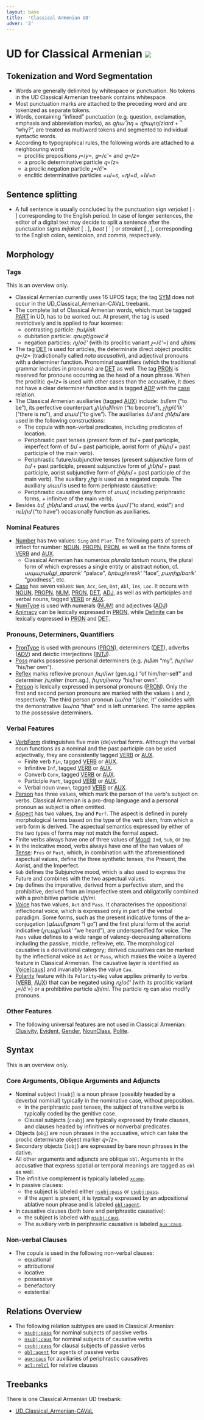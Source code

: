 ```yaml
---
layout: base
title:  'Classical Armenian UD'
udver: '2'
---
```


# UD for Classical Armenian <span class="flagspan"><img class="flag" src="../../flags/svg/AM-ARSACID.svg" /></span>

## Tokenization and Word Segmentation

* Words are generally delimited by whitespace or punctuation. No tokens in the UD Classical Armenian treebank contains whitespace.
* Most punctuation marks are attached to the preceding word and are tokenized as separate tokens.
* Words, containing “infixed” punctuation (e.g. question, exclamation, emphasis and abbreviation marks), as _զիա՞րդ_ = _զիարդ_/_ziard_ + ՞ “why?”, are treated as multiword tokens and segmented to individual syntactic words.
* According to typographical rules, the following words are attached to a neighbouring word:
	* proclitic prepositions _յ_=/_y_=, _ց_=/_cʽ_= and _զ_=/_z_=
	* a proclic determinative particle _զ_=/_z_=
	* a proclic negation particle _չ_=/_čʽ_=
	* enclitic determinative particles =_ս_/=_s_, =_դ_/=_d_, =_ն_/=_n_ 

## Sentence splitting

* A full sentence is usually concluded by the punctuation sign _verjaket_ [ ։ ] corresponding to the English period. In case of longer sentences, the editor of a digital text may decide to split a sentence after the punctuation signs _mijaket_ [ . ], _boot_ [ ՝ ] or _storaket_ [ , ], corresponding to the English colon, semicolon, and comma, respectively.

## Morphology

### Tags

This is an overview only.

* Classical Armenian currently uses 16 UPOS tags; the tag [SYM]() does not occur in the UD_Classical_Armenian-CAVaL treebank.
* The complete list of Classical Armenian words, which must be tagged [PART]() in UD, has to be worked out. At present, the tag is used restrictively and is applied to four lexemes:
	* contrasting particle: _իսկ_/_isk_
	* dubitation particle: _գուցէ_/_gowcʽē_
	* negation particles: _ոչ_/_očʽ_ (with its proclitic variant _չ_=/_čʽ_=) and _մի_/_mi_
* The tag [DET]() is used for articles, the determinate direct object proclitic _զ_=/_z_= (tradictionally called _nota accusativi_), and adjectival pronouns with a determiner function. Pronominal quantifiers (which the traditional grammar includes in pronouns) are [DET]() as well. The tag [PRON]() is reserved for pronouns occurring as the head of a noun phrase. When the proclitic _զ_=/_z_= is used with other cases than the accusative, it does not have a clear determiner function and is tagged [ADP]() with the [case]() relation.
* The Classical Armenian auxiliaries (tagged [AUX]()) include: _եմ_/_em_ (“to be”), its perfective counterpart _լինիմ_/_linim_ (“to become”), _չիք_/_čʽikʽ_ (“there is no”), and _տամ_ (“to give”).
  The auxiliaries _եմ_ and _լինիմ_ are used in the following constructions:
	* The copula with non-verbal predicates, including predicates of location.
	* Periphrastic past tenses (present form of _եմ_ + past participle, imperfect form of _եմ_ + past participle, aorist form of _լինիմ_ + past participle of the main verb).
	* Periphrastic future/subjunctive tenses (present subjunctive form of _եմ_ + past participle, present subjunctive form of _լինիմ_ + past participle, aorist subjunctive form of _լինիմ_ + past participle of the main verb).
  The auxiliary _չիք_ is used as a negated copula.
  The auxiliary _տամ_ is used to form periphrastc causative:
	* Periphrastic causative (any form of _տամ_, including periphrastic forms, + infinitve of the main verb).
 * Besides _եմ, լինիմ_ and _տամ_, the verbs _կամ_ (“to stand, exist”) and _ունիմ_ (“to have”) occasionally function as auxiliaries.


### Nominal Features

* [Number]() has two values: `Sing` and `Plur`. The following parts of speech inflect for number: [NOUN](), [PROPN](), [PRON](), as well as the finite forms of [VERB]() and [AUX](). 
  * Classical Armenian has numerous _pluralia tantum_ nouns, the plural form of which expresses a single entity or abstract notion, cf. _ապարանք_/__aparankʽ_ “palace”, _երեսք_/_ereskʽ_ “face”, _բարիք_/_barikʽ_ “goodness”, etc.
* [Case]() has seven values: `Nom`, `Acc`, `Gen`, `Dat`, `Abl`, `Ins`, `Loc`. It occurs with [NOUN](), [PROPN](), [NUM](), [PRON](), [DET](), [ADJ](), as well as with participles and verbal nouns, tagged [VERB]() or [AUX]().
* [NumType]() is used with numerals ([NUM]()) and adjectives ([ADJ]())
* [Animacy]() can be lexically expressed in [PRON](), while [Definite]() can be lexically expressed in [PRON]() and [DET]().


### Pronouns, Determiners, Quantifiers

* [PronType]() is used with pronouns ([PRON]()), determiners ([DET]()), adverbs ([ADV]()) and deictic interjections ([INTJ]()).
* [Poss]() marks possessive personal determiners (e.g. _իմ_/_im_ “my”, _իւր_/_iwr_ “his/her own”).
* [Reflex]() marks reflexive pronoun _իւր_/_iwr_ (gen.sg.) “of him/her-self” and determiner _իւր_/_iwr_ (nom.sg.), _իւրոյ_/_iwroy_ “his/her own”.
* [Person]() is lexically expressed in personal pronouns ([PRON]()). Only the first and second person pronouns are marked with the values `1` and `2`, respectively. The third person pronoun _նա_/_na_ “(s)he, it” coincides with the demonstrative _նա_/_na_ “that” and is left unmarked. The same applies to the possessive determiners.

### Verbal Features

* [VerbForm]() distinguishes five main (de)verbal forms. Although the verbal noun functions as a nominal and the past participle can be used adjectivally, they are consistently tagged [VERB]() or [AUX]().
	* Finite verb `Fin`, tagged [VERB]() or [AUX]().  
	* Infinitive `Inf`, tagged [VERB]() or [AUX]().
	* Converb `Conv`, tagged [VERB]() or [AUX]().  
	* Participle `Part`, tagged [VERB]() or [AUX]().
	* Verbal noun `Vnoun`, tagged [VERB]() or [AUX]().
* [Person]() has three values, which mark the person of the verb's subject on verbs. Classical Armenian is a pro-drop language and a personal pronoun as subject is often omitted.
* [Aspect]() has two values, `Imp` and `Perf`. The aspect is defined in purely morphological terms based on the type of the verb stem, from which a verb form is derived. The aspectual semantics expressed by either of the two types of forms may not match the formal aspect. 
* Finite verbs always have one of three values of [Mood](): `Ind`, `Sub`, or `Imp`.
* In the indicative mood, verbs always have one of the two values of [Tense](): `Pres` or `Past`, which, in combination with the aforementioned aspectual values, define the three synthetic tenses, the Present, the Aorist, and the Imperfect.
* `Sub` defines the Subjunctve mood, which is also used to express the Future and combines with the two aspectual values.
* `Imp` defines the imperative, derived from a perfective stem, and the prohibitive, derived from an imperfective stem and obligatorily combined with a prohibitive particle _մի_/_mi_.
* [Voice]() has two values, `Act` and `Pass`. It characterises the oppositional inflectional voice, which is expressed only in part of the verbal paradigm. Some forms, such as the present indicative forms of the a-conjugation (_գնամ_/_gnam_ “I go”) and the first plural form of the aorist indicative (_լուաք_/_luakʽ_ “we heard”), are underspecified for voice. The `Pass` value defines to a wide range of valency-decreasing alternations including the passive, middle, reflexive, etc. The morphological causative is a derivational category; derived causatives can be marked by the inflectional voice as `Act` or `Pass`, which makes the voice a layered feature in Classical Armenian. The causative layer is identified as [Voice[caus]]() and invariably takes the value `Cau`.
* [Polarity]() feature with its `Polarity=Neg` value applies primarily to verbs ([VERB](), [AUX]()) that can be negated using _ոչ_/_očʽ_ (with its proclitic variant _չ_=/_čʽ_=) or a prohibitive particle _մի_/_mi_. The particle _ոչ_ can also modify pronouns.

### Other Features

* The following universal features are not used in Classical Armenian: [Clusivity](), [Evident](), [Gender](), [NounClass](), [Polite]().


## Syntax

This is an overview only.

### Core Arguments, Oblique Arguments and Adjuncts

* Nominal subject (`nsubj`) is a noun phrase (possibly headed by a deverbal nominal) typically in the nominative case, without preposition. 
	* In the periphrastic past tenses, the subject of transitive verbs is typically coded by the genitive case.
	* Clausal subjects (`csubj`) are typically expressed by finate clauses, and clauses headed by infinitives or nonverbal predicates.
* Objects (`obj`) are noun phrases in the accusative, which can take the proclic determinate object marker _զ_=/_z_=.
* Secondary objects (`iobj`) are expressed by bare noun phrases in the dative.
* All other arguments and adjuncts are oblique `obl`. Arguments in the accusative that express spatial or temporal meanings are tagged as `obl` as well.
* The infinitive complement is typically labeled [`xcomp`]().
* In passive clauses:
	* the subject is labeled either [`nsubj:pass`]() or [`csubj:pass`]().
	* if the agent is present, it is typically expressed by an adpositional ablative noun phrase and is labeled [`obl:agent`]().
* In causative clauses (both bare and periphrastic causative):
	* the subject is labeled with [`nsubj:caus`]().
	* The auxiliary verb in periphrastic causative is labeled [`aux:caus`]().

### Non-verbal Clauses
* The copula is used in the following non-verbal clauses:
	* equational
	* attributional
	* locative
	* possessive
	* benefactory
	* existential

## Relations Overview
* The following relation subtypes are used in Classical Armenian:
	* [`nsubj:pass`]() for nominal subjects of passive verbs
	* [`nsubj:caus`]() for nominal subjects of causative verbs	
	* [`csubj:pass`]() for clausal subjects of passive verbs
	* [`obl:agent`]() for agents of passive verbs
	* [`aux:caus`]() for auxiliaries of periphrastic causatives
	* [`acl:relcl`]() for relative clauses

## Treebanks

There is one Classical Armenian UD treebank:

  * [UD_Classical_Armenian-CAVaL](../treebanks/xcl/index.html)
